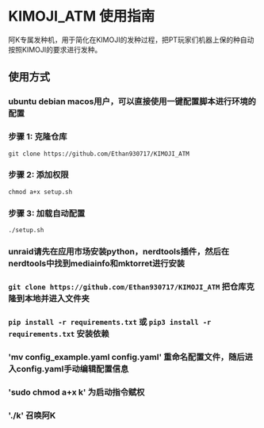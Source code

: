 # KIMOJI_ATM 使用指南

阿K专属发种机，用于简化在KIMOJI的发种过程，把PT玩家们机器上保的种自动按照KIMOJI的要求进行发种。

## 使用方式

### ubuntu debian macos用户，可以直接使用一键配置脚本进行环境的配置

### 步骤 1: 克隆仓库

`git clone https://github.com/Ethan930717/KIMOJI_ATM
`
### 步骤 2: 添加权限

`chmod a+x setup.sh
`
### 步骤 3: 加载自动配置

`./setup.sh
`
### unraid请先在应用市场安装python，nerdtools插件，然后在nerdtools中找到mediainfo和mktorret进行安装

### `git clone https://github.com/Ethan930717/KIMOJI_ATM` 把仓库克隆到本地并进入文件夹

### `pip install -r requirements.txt` 或 `pip3 install -r requirements.txt` 安装依赖

### 'mv config_example.yaml config.yaml' 重命名配置文件，随后进入config.yaml手动编辑配置信息

### 'sudo chmod a+x k' 为启动指令赋权

### './k' 召唤阿K


